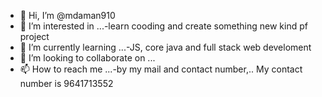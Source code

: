 - 👋 Hi, I’m @mdaman910
- 👀 I’m interested in ...-learn cooding and create something new kind pf project
- 🌱 I’m currently learning ...-JS, core java and full stack web develoment
- 💞️ I’m looking to collaborate on ...
- 📫 How to reach me ...-by my mail and contact number,.. My contact number is 9641713552

<!---
mdaman910/mdaman910 is a ✨ special ✨ repository because its `README.md` (this file) appears on your GitHub profile.
You can click the Preview link to take a look at your changes.
--->
